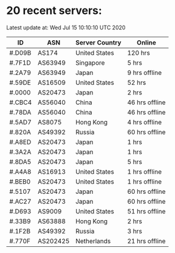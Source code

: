 # 20 recent servers:

Latest update at: Wed Jul 15 10:10:10 UTC 2020

| ID | ASN | Server Country | Online |
| -- | --- | -------------- | ------ |
| #.D09B | AS174 | United States | 120 hrs |
| #.7F1D | AS63949 | Singapore | 5 hrs |
| #.2A79 | AS63949 | Japan | 9 hrs offline |
| #.59DE | AS16509 | United States | 52 hrs |
| #.0000 | AS20473 | Japan | 2 hrs |
| #.CBC4 | AS56040 | China | 46 hrs offline |
| #.78DA | AS56040 | China | 46 hrs offline |
| #.5AD7 | AS8075 | Hong Kong | 4 hrs offline |
| #.820A | AS49392 | Russia | 60 hrs offline |
| #.A8ED | AS20473 | Japan | 1 hrs |
| #.3A2A | AS20473 | Japan | 1 hrs |
| #.8DA5 | AS20473 | Japan | 5 hrs |
| #.A4A8 | AS16913 | United States | 1 hrs offline |
| #.BEB0 | AS20473 | United States | 1 hrs offline |
| #.5107 | AS20473 | Japan | 60 hrs offline |
| #.AC27 | AS20473 | Japan | 60 hrs offline |
| #.D693 | AS9009 | United States | 51 hrs offline |
| #.33B9 | AS63888 | Hong Kong | 2 hrs |
| #.1F2B | AS49392 | Russia | 3 hrs |
| #.770F | AS202425 | Netherlands | 21 hrs offline |

